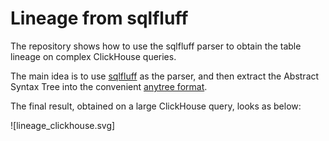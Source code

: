 # Lineage from sqlfluff

The repository shows how to use the sqlfluff parser to obtain the table lineage on complex ClickHouse queries.

The main idea is to use [sqlfluff](https://github.com/sqlfluff/sqlfluff) as the parser, and then extract the Abstract Syntax Tree into the convenient [anytree format](https://github.com/c0fec0de/anytree).

The final result, obtained on a large ClickHouse query, looks as below:

![lineage_clickhouse.svg]

